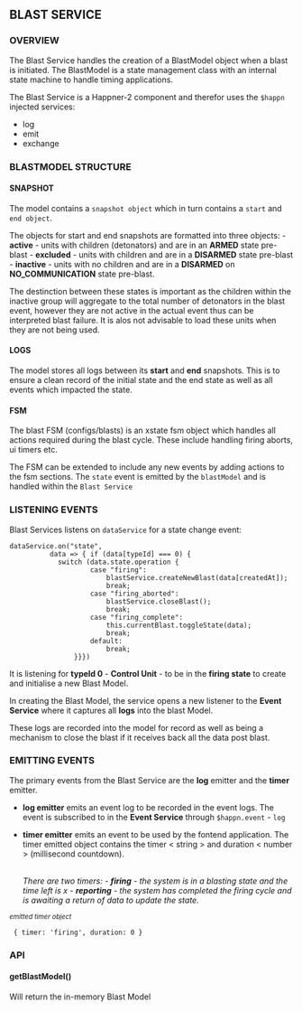 ## BLAST SERVICE

### OVERVIEW

The Blast Service handles the creation of a BlastModel object when a blast is initiated. The BlastModel is a state management class with an internal state machine to handle timing applications.

The Blast Service is a Happner-2 component and therefor uses the `$happn` injected services:

- log
- emit
- exchange

### BLASTMODEL STRUCTURE

#### SNAPSHOT

The model contains a `snapshot object` which in turn contains a `start` and `end object`.

The objects for start and end snapshots are formatted into three objects: - **active** - units with children (detonators) and are in an **ARMED** state pre-blast - **excluded** - units with children and are in a **DISARMED** state pre-blast - **inactive** - units with no children and are in a **DISARMED** on **NO_COMMUNICATION** state pre-blast.

The destinction between these states is important as the children within the inactive group will aggregate to the total number of detonators in the blast event, however they are not active in the actual event thus can be interpreted blast failure. It is alos not advisable to load these units when they are not being used.

#### LOGS

The model stores all logs between its **start** and **end** snapshots. This is to ensure a clean record of the initial state and the end state as well as all events which impacted the state.

#### FSM

The blast FSM (configs/blasts) is an xstate fsm object which handles all actions required during the blast cycle. These include handling firing aborts, ui timers etc.

The FSM can be extended to include any new events by adding actions to the fsm sections.
The `state` event is emitted by the `blastModel` and is handled within the `Blast Service`

### LISTENING EVENTS

Blast Services listens on `dataService` for a state change event:

```
dataService.on("state",
		  data => { if (data[typeId] === 0) {
			switch (data.state.operation {
                    case "firing":
                        blastService.createNewBlast(data[createdAt]);
                        break;
                    case "firing_aborted":
                        blastService.closeBlast();
                        break;
                    case "firing_complete":
                        this.currentBlast.toggleState(data);
                        break;
                    default:
                        break;
                }}})
```

It is listening for **typeId 0** - **Control Unit** - to be in the **firing state** to create and initialise a new Blast Model.

In creating the Blast Model, the service opens a new listener to the **Event Service** where it captures all **logs** into the blast Model.

These logs are recorded into the model for record as well as being a mechanism to close the blast if it receives back all the data post blast.

### EMITTING EVENTS

The primary events from the Blast Service are the **log** emitter and the **timer** emitter.

- **log emitter** emits an event log to be recorded in the event logs.
  The event is subscribed to in the **Event Service** through `$happn.event` - `log`

- **timer emitter** emits an event to be used by the fontend application. The timer emitted object contains the timer \< string \> and duration \< number > (millisecond countdown).

  <br>_There are two timers: - **firing** - the system is in a blasting state and the time left is x - **reporting** - the system has completed the firing cycle and is awaiting a return of data to update the state._

_<small>emitted timer object</small>_

```
 { timer: 'firing', duration: 0 }
```

### API

#### getBlastModel()

Will return the in-memory Blast Model
